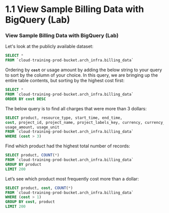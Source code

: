 # 1.1 View Sample Billing Data with BigQuery \(Lab\)



### View Sample Billing Data with BigQuery \(Lab\)

Let's look at the publicly available dataset:

```sql
SELECT *  
FROM `cloud-training-prod-bucket.arch_infra.billing_data`
```

Ordering by **`cost`** or usage amount by adding the below string to your query to sort by the column of your choice. In this query, we are bringing up the entire table contents, but sorting by the highest cost first:

```sql
SELECT *  
FROM `cloud-training-prod-bucket.arch_infra.billing_data`
ORDER BY cost DESC
```

The below query is to find all charges that were more than 3 dollars:

```sql
SELECT product, resource_type, start_time, end_time,  
cost, project_id, project_name, project_labels_key, currency, currency_conversion_rate,
usage_amount, usage_unit
FROM `cloud-training-prod-bucket.arch_infra.billing_data`
WHERE (cost > 3)
```

Find which product had the highest total number of records:

```sql
SELECT product, COUNT(*)
FROM `cloud-training-prod-bucket.arch_infra.billing_data`
GROUP BY product
LIMIT 200
```

Let’s see which product most frequently cost more than a dollar:

```sql
SELECT product, cost, COUNT(*)
FROM `cloud-training-prod-bucket.arch_infra.billing_data`
WHERE (cost > 1)
GROUP BY cost, product
LIMIT 200
```

